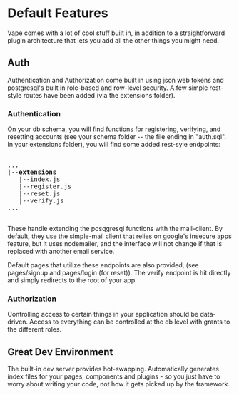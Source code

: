 # Default Features
Vape comes with a lot of cool stuff built in, in addition to a straightforward plugin architecture that lets you add all the other things you might need.

## Auth
Authentication and Authorization come built in using json web tokens and postgresql's built in role-based and row-level security. A few simple rest-style routes have been added (via the extensions folder).

### Authentication
On your db schema, you will find functions for registering, verifying, and resetting accounts (see your schema folder -- the file ending in "auth.sql". In your extensions folder), you will find some added rest-syle endpoints:
<pre>

...
|--<strong>extensions</strong>
   |--index.js
   |--register.js
   |--reset.js
   |--verify.js
...

</pre>
These handle extending the posqgresql functions with the mail-client. By default, they use the simple-mail client that relies on google's insecure apps feature, but it uses nodemailer, and the interface will not change if that is replaced with another email service.

Default pages that utilize these endpoints are also provided, (see pages/signup and pages/login (for reset)). The verify endpoint is hit directly and simply redirects to the root of your app.


### Authorization
Controlling access to certain things in your application should be data-driven. Access to everything can be controlled at the db level with grants to the different roles.

## Great Dev Environment
The built-in dev server provides hot-swapping. Automatically generates index files for your pages, components and plugins - so you just have to worry about writing your code, not how it gets picked up by the framework.
